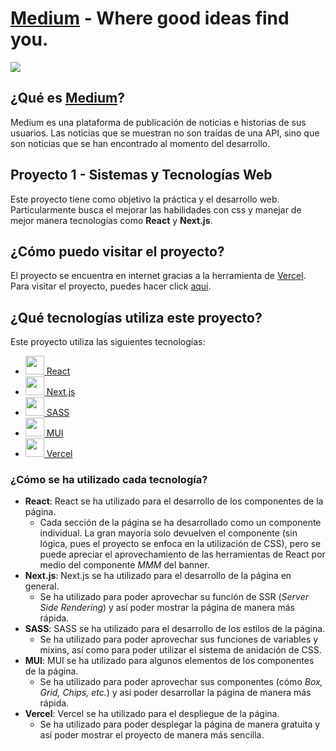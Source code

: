 # [Medium](https://medium.com/) - Where good ideas find you.
<img src="https://miro.medium.com/v2/resize:fit:8978/1*s986xIGqhfsN8U--09_AdA.png">

## ¿Qué es [Medium](https://medium.com/)?
Medium es una plataforma de publicación de noticias e historias de sus usuarios.
Las noticias que se muestran no son traídas de una API, sino que son noticias que
se han encontrado al momento del desarrollo.

## Proyecto 1 - Sistemas y Tecnologías Web
Este proyecto tiene como objetivo la práctica y el desarrollo web. 
Particularmente busca el mejorar las habilidades con css
y manejar de mejor manera tecnologías como **React** y **Next.js**.

## ¿Cómo puedo visitar el proyecto?
El proyecto se encuentra en internet gracias a la herramienta de [Vercel](https://vercel.com/).
Para visitar el proyecto, puedes hacer click [aquí](https://medium-replica-five.vercel.app).

## ¿Qué tecnologías utiliza este proyecto?
Este proyecto utiliza las siguientes tecnologías:
- <img src="https://cdn4.iconfinder.com/data/icons/logos-3/600/React.js_logo-512.png" width="30">[ React](https://es.reactjs.org/)
- <img src="https://media.graphassets.com/VKHHNvEETYqZRkqgjybc" width="30">[ Next.js](https://nextjs.org/)
- <img src="https://upload.wikimedia.org/wikipedia/commons/thumb/9/96/Sass_Logo_Color.svg/1280px-Sass_Logo_Color.svg.png" width="30">[ SASS](https://sass-lang.com/)
- <img src="https://mui.com/static/logo.png" width="30">[ MUI](https://mui.com/)
- <img src="https://www.svgrepo.com/show/327408/logo-vercel.svg" width="30">[ Vercel](https://vercel.com/)
  
### ¿Cómo se ha utilizado cada tecnología?

- **React**: React se ha utilizado para el desarrollo de los componentes de la página.
    - Cada sección de la página se ha desarrollado como un componente individual. La gran mayoría solo devuelven el componente (sin lógica, pues el proyecto se enfoca en la utilización de CSS), pero se puede apreciar el aprovechamiento de las herramientas de React por medio del componente *MMM* del banner.
- **Next.js**: Next.js se ha utilizado para el desarrollo de la página en general.
  - Se ha utilizado para poder aprovechar su función de SSR (*Server Side Rendering*) y así poder mostrar la página de manera más rápida.
- **SASS**: SASS se ha utilizado para el desarrollo de los estilos de la página.
  - Se ha utilizado para poder aprovechar sus funciones de variables y mixins, así como para poder utilizar el sistema de anidación de CSS.
- **MUI**: MUI se ha utilizado para algunos elementos de los componentes de la página.
  - Se ha utilizado para poder aprovechar sus componentes (cómo *Box, Grid, Chips, etc.*) y así poder desarrollar la página de manera más rápida.
- **Vercel**: Vercel se ha utilizado para el despliegue de la página.
  - Se ha utilizado para poder desplegar la página de manera gratuita y así poder mostrar el proyecto de manera más sencilla.
